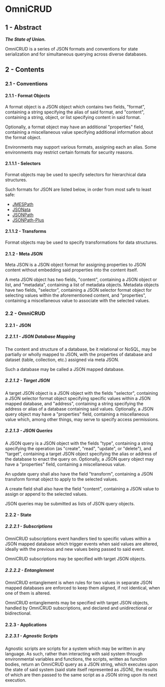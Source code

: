 # OmniCRUD

## 1 - Abstract

***The State of Union.***

OmniCRUD is a series of JSON formats and conventions for state serialization and for simultaneous
querying across diverse databases.

## 2 - Contents

### 2.1 - Conventions

#### 2.1.1 - Format Objects

A format object is a JSON object which contains two fields, "format", containing a string
specifying the alias of said format, and "content", containing a string, object, or list specifying
content in said format.

Optionally, a format object may have an additional "properties" field, containing a miscellaneous
value specifying additional information about the format object.

Environments may support various formats, assigning each an alias. Some environments may restrict
certain formats for security reasons.

#### 2.1.1.1 - Selectors

Format objects may be used to specify selectors for hierarchical data structures.

Such formats for JSON are listed below, in order from most safe to least safe:

- [JMESPath](https://jmespath.org/)
- [JSONata](https://jsonata.org/)
- [JSONPath](https://goessner.net/articles/JsonPath/)
- [JSONPath-Plus](https://github.com/JSONPath-Plus/JSONPath)

#### 2.1.1.2 - Transforms

Format objects may be used to specify transformations for data structures.

#### 2.1.2 - Meta JSON

Meta JSON is a JSON object format for assigning properties to JSON content without embedding said
properties into the content itself.

A meta JSON object has two fields, "content", containing a JSON object or list, and "metadata",
containing a list of metadata objects. Metadata objects have two fields, "selector", containing a
JSON selector format object for selecting values within the aforementioned content, and
"properties", containing a miscellaneous value to associate with the selected values.

### 2.2 - OmniCRUD

#### 2.2.1 - JSON

##### 2.2.1.1 - JSON Database Mapping

The content and structure of a database, be it relational or NoSQL, may be partially or wholly
mapped to JSON, with the properties of database and dataset (table, collection, etc.) assigned via
meta JSON.

Such a database may be called a JSON mapped database.

##### 2.2.1.2 - Target JSON

A target JSON object is a JSON object with the fields "selector", containing a JSON selector format
object specifying specific values within a JSON mapped database, and "address", containing a string
specifying the address or alias of a database containing said values. Optionally, a JSON query
object may have a "properties" field, containing a miscellaneous value which, among other things,
may serve to specify access permissions.

##### 2.2.1.3 - JSON Queries

A JSON query is a JSON object with the fields "type", containing a string specifying the operation
(as "create", "read", "update", or "delete"), and "target", containing a target JSON object
specifying the alias or address of the database to enact the query on. Optionally, a JSON query
object may have a "properties" field, containing a miscellaneous value.

An update query shall also have the field "transform", containing a JSON transform format object to
apply to the selected values.

A create field shall also have the field "content", containing a JSON value to assign or append to
the selected values.

JSON queries may be submitted as lists of JSON query objects.

#### 2.2.2 - State

##### 2.2.2.1 - Subscriptions

OmniCRUD subscriptions event handlers tied to specific values within a JSON mapped database which
trigger events when said values are altered, ideally with the previous and new values being passed
to said event.

OmniCRUD subscriptions may be specified with target JSON objects.

##### 2.2.2.2 - Entanglement

OmniCRUD entanglement is when rules for two values in separate JSON mapped databases are enforced
to keep them aligned, if not identical, when one of them is altered.

OmniCRUD entanglements may be specified with target JSON objects, handled by OmniCRUD
subscriptions, and declared and unidirectional or bidirectional.

#### 2.2.3 - Applications

##### 2.2.3.1 - Agnostic Scripts

Agnostic scripts are scripts for a system which may be written in any language. As such, rather
than interacting with said system through environmental variables and functions, the scripts,
written as function bodies, return an OmniCRUD query as a JSON string, which executes upon the
state of said system (said state itself represented as JSON), the results of which are then passed
to the same script as a JSON string upon its next execution.